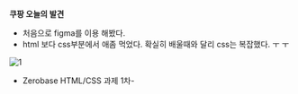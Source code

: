 **쿠팡 오늘의 발견**

- 처음으로 figma를 이용 해봤다.
- html 보다 css부분에서 애좀 먹었다. 확실히 배울때와 달리 css는 복잡했다. ㅜ ㅜ 

![1](https://user-images.githubusercontent.com/110772094/213155218-8caca010-dfe9-4a66-887d-9c990f0e48ac.PNG)

- Zerobase HTML/CSS 과제 1차-

